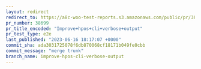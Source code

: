 ```yaml
---
layout: redirect
redirect_to: https://a8c-woo-test-reports.s3.amazonaws.com/public/pr/38699/e2e/index.html
pr_number: 38699
pr_title_encoded: "Improve+hpos+cli+verbose+output"
pr_test_type: e2e
last_published: "2023-06-16 18:17:07 +0000"
commit_sha: ada3031725078f6db870068cf18171b049fe0cbb
commit_message: "merge trunk"
branch_name: improve-hpos-cli-verbose-output
---
```

